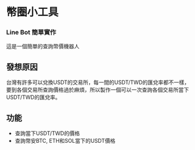 # 幣圈小工具
### Line Bot 簡單實作

這是一個簡單的查詢幣價機器人

## 發想原因
台灣有許多可以兌換USDT的交易所，每一間的USDT/TWD的匯兌率都不一樣，要到各個交易所查詢價格過於麻煩，所以製作一個可以一次查詢各個交易所當下USDT/TWD的匯兌率。

## 功能
- 查詢當下USDT/TWD的價格
- 查詢幣安BTC, ETH和SOL當下的USDT價格



